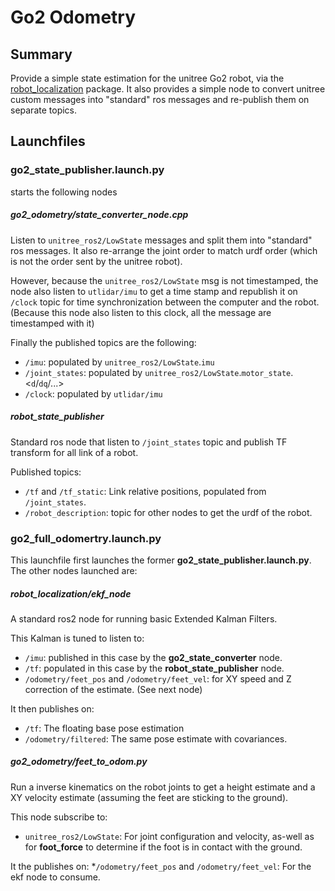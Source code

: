 Go2 Odometry
===

## Summary
Provide a simple state estimation for the unitree Go2 robot, via the [robot_localization](http://docs.ros.org/en/melodic/api/robot_localization/html/index.html) package.
It also provides a simple node to convert unitree custom messages into "standard" ros messages and re-publish them on separate topics.

## Launchfiles

### go2_state_publisher.launch.py
starts the following nodes

##### go2_odometry/state_converter_node.cpp
Listen to `unitree_ros2/LowState` messages and split them into "standard" ros messages. It also re-arrange the joint order to match urdf order (which is not the order sent by the unitree robot).

However, because the `unitree_ros2/LowState` msg is not timestamped, the node also listen to `utlidar/imu` to get a time stamp and republish it on `/clock` topic for time synchronization between the computer and the robot.
(Because this node also listen to this clock, all the message are timestamped with it)

Finally the published topics are the following:
* `/imu`: populated by `unitree_ros2/LowState`.`imu`
* `/joint_states`: populated by `unitree_ros2/LowState`.`motor_state`.<`d`/`dq`/...>
* `/clock`: populated by `utlidar/imu`

##### robot_state_publisher
Standard ros node that listen to `/joint_states` topic and publish TF transform for all link of a robot.

Published topics:
* `/tf` and `/tf_static`: Link relative positions, populated from `/joint_states`.
* `/robot_description`:  topic for other nodes to get the urdf of the robot.

### go2_full_odomertry.launch.py
This launchfile first launches the former **go2_state_publisher.launch.py**.
The other nodes launched are:

##### robot_localization/ekf_node
A standard ros2 node for running basic Extended Kalman Filters.

This Kalman is tuned to listen to:
* `/imu`: published in this case by the **go2_state_converter** node.
* `/tf`: populated in this case by the **robot_state_publisher** node.
* `/odometry/feet_pos` and `/odometry/feet_vel`: for XY speed and Z correction of the estimate. (See next node)

It then publishes on:
* `/tf`: The floating base pose estimation
* `/odometry/filtered`: The same pose estimate with covariances.

##### go2_odometry/feet_to_odom.py
Run a inverse kinematics on the robot joints to get a height estimate and a XY velocity estimate (assuming the feet are sticking to the ground).

This node subscribe to:
* `unitree_ros2/LowState`: For joint configuration and velocity, as-well as for **foot_force** to determine if the foot is in contact with the ground.

It the publishes on:
*`/odometry/feet_pos` and `/odometry/feet_vel`: For the ekf node to consume.